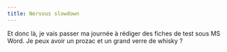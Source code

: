 ```yaml
---
title: Nervous slowdown
---
```


Et donc là, je vais passer ma journée à rédiger des fiches de test sous MS
Word. Je peux avoir un prozac et un grand verre de whisky ?

